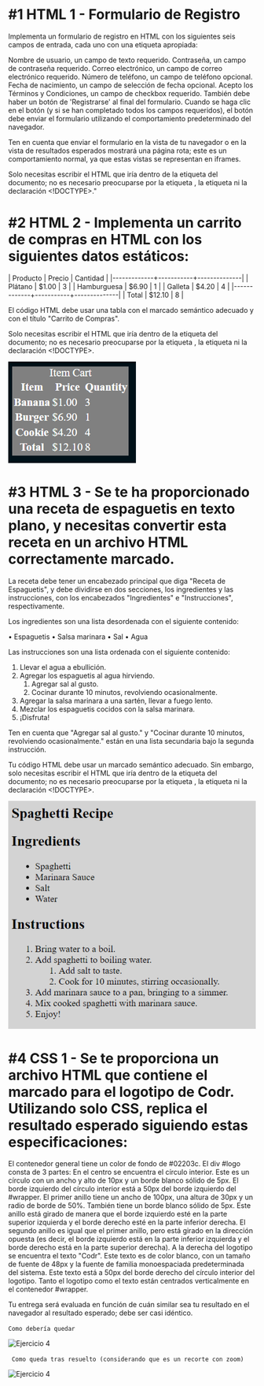 # #1 HTML 1 - Formulario de Registro
Implementa un formulario de registro en HTML con los siguientes seis campos de entrada, cada uno con una etiqueta apropiada:

Nombre de usuario, un campo de texto requerido.
Contraseña, un campo de contraseña requerido.
Correo electrónico, un campo de correo electrónico requerido.
Número de teléfono, un campo de teléfono opcional.
Fecha de nacimiento, un campo de selección de fecha opcional.
Acepto los Términos y Condiciones, un campo de checkbox requerido.
También debe haber un botón de 'Registrarse' al final del formulario. Cuando se haga clic en el botón (y si se han completado todos los campos requeridos), el botón debe enviar el formulario utilizando el comportamiento predeterminado del navegador.

Ten en cuenta que enviar el formulario en la vista de tu navegador o en la vista de resultados esperados mostrará una página rota; este es un comportamiento normal, ya que estas vistas se representan en iframes.

Solo necesitas escribir el HTML que iría dentro de la etiqueta <body> del documento; no es necesario preocuparse por la etiqueta <head>, la etiqueta <html> ni la declaración <!DOCTYPE>."

# #2 HTML 2 - Implementa un carrito de compras en HTML con los siguientes datos estáticos:

|   Producto   |   Precio   |   Cantidad |
|-------------+-----------+--------------|
|   Plátano   | $1.00     | 3            |
|  Hamburguesa | $6.90     | 1           |
|    Galleta  | $4.20     | 4            |
|-------------+-----------+--------------|
|    Total    | $12.10    | 8            |

El código HTML debe usar una tabla con el marcado semántico adecuado y con el título "Carrito de Compras".

Solo necesitas escribir el HTML que iría dentro de la etiqueta <body> del documento; no es necesario preocuparse por la etiqueta <head>, la etiqueta <html> ni la declaración <!DOCTYPE>.

![Ejercicio 2](imagenes/ejercicio2.jpg)

# #3 HTML 3 -  Se te ha proporcionado una receta de espaguetis en texto plano, y necesitas convertir esta receta en un archivo HTML correctamente marcado.

La receta debe tener un encabezado principal que diga "Receta de Espaguetis", y debe dividirse en dos secciones, los ingredientes y las instrucciones, con los encabezados "Ingredientes" e "Instrucciones", respectivamente.

Los ingredientes son una lista desordenada con el siguiente contenido:

• Espaguetis
• Salsa marinara
• Sal
• Agua

Las instrucciones son una lista ordenada con el siguiente contenido:

1. Llevar el agua a ebullición.
2. Agregar los espaguetis al agua hirviendo.
   1. Agregar sal al gusto.
   2. Cocinar durante 10 minutos, revolviendo ocasionalmente.
3. Agregar la salsa marinara a una sartén, llevar a fuego lento.
4. Mezclar los espaguetis cocidos con la salsa marinara.
5. ¡Disfruta!

Ten en cuenta que "Agregar sal al gusto." y "Cocinar durante 10 minutos, revolviendo ocasionalmente." están en una lista secundaria bajo la segunda instrucción.

Tu código HTML debe usar un marcado semántico adecuado. Sin embargo, solo necesitas escribir el HTML que iría dentro de la etiqueta <body> del documento; no es necesario preocuparse por la etiqueta <head>, la etiqueta <html> ni la declaración <!DOCTYPE>.

![Ejercicio 3](imagenes/ejercicio3.png)

# #4 CSS 1 - Se te proporciona un archivo HTML que contiene el marcado para el logotipo de Codr. Utilizando solo CSS, replica el resultado esperado siguiendo estas especificaciones:

El contenedor general tiene un color de fondo de #02203c.
El div #logo consta de 3 partes:
En el centro se encuentra el círculo interior. Este es un círculo con un ancho y alto de 10px y un borde blanco sólido de 5px. El borde izquierdo del círculo interior está a 50px del borde izquierdo del #wrapper.
El primer anillo tiene un ancho de 100px, una altura de 30px y un radio de borde de 50%. También tiene un borde blanco sólido de 5px. Este anillo está girado de manera que el borde izquierdo esté en la parte superior izquierda y el borde derecho esté en la parte inferior derecha.
El segundo anillo es igual que el primer anillo, pero está girado en la dirección opuesta (es decir, el borde izquierdo está en la parte inferior izquierda y el borde derecho está en la parte superior derecha).
A la derecha del logotipo se encuentra el texto "Codr". Este texto es de color blanco, con un tamaño de fuente de 48px y la fuente de familia monoespaciada predeterminada del sistema. Este texto está a 50px del borde derecho del círculo interior del logotipo.
Tanto el logotipo como el texto están centrados verticalmente en el contenedor #wrapper.

Tu entrega será evaluada en función de cuán similar sea tu resultado en el navegador al resultado esperado; debe ser casi idéntico.

``` Como debería quedar ```

![Ejercicio 4](imagenes/ejercicio4.png)

``` Como queda tras resuelto (considerando que es un recorte con zoom)``` 

![Ejercicio 4](imagenes/ejercicio4-resuelto.jpg)